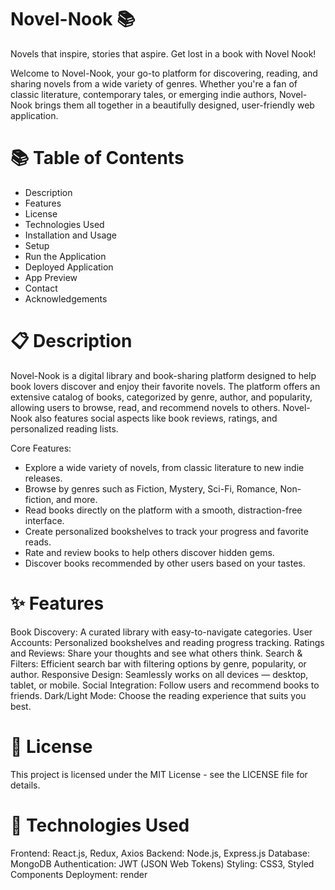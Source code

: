 # Novel-Nook 📚
Novels that inspire, stories that aspire. Get lost in a book with Novel Nook!

Welcome to Novel-Nook, your go-to platform for discovering, reading, and sharing novels from a wide variety of genres. Whether you're a fan of classic literature, contemporary tales, or emerging indie authors, Novel-Nook brings them all together in a beautifully designed, user-friendly web application.

# 📚 Table of Contents
* Description
* Features
* License
* Technologies Used
* Installation and Usage
* Setup
* Run the Application
* Deployed Application
* App Preview
* Contact
* Acknowledgements

# 📋 Description
Novel-Nook is a digital library and book-sharing platform designed to help book lovers discover and enjoy their favorite novels. The platform offers an extensive catalog of books, categorized by genre, author, and popularity, allowing users to browse, read, and recommend novels to others. Novel-Nook also features social aspects like book reviews, ratings, and personalized reading lists.

Core Features:

* Explore a wide variety of novels, from classic literature to new indie releases.
* Browse by genres such as Fiction, Mystery, Sci-Fi, Romance, Non-fiction, and more.
* Read books directly on the platform with a smooth, distraction-free interface.
* Create personalized bookshelves to track your progress and favorite reads.
* Rate and review books to help others discover hidden gems.
* Discover books recommended by other users based on your tastes.

# ✨ Features
Book Discovery: A curated library with easy-to-navigate categories.
User Accounts: Personalized bookshelves and reading progress tracking.
Ratings and Reviews: Share your thoughts and see what others think.
Search & Filters: Efficient search bar with filtering options by genre, popularity, or author.
Responsive Design: Seamlessly works on all devices — desktop, tablet, or mobile.
Social Integration: Follow users and recommend books to friends.
Dark/Light Mode: Choose the reading experience that suits you best.

# 📝 License
This project is licensed under the MIT License - see the LICENSE file for details.

# 🔧 Technologies Used
Frontend: React.js, Redux, Axios
Backend: Node.js, Express.js
Database: MongoDB
Authentication: JWT (JSON Web Tokens)
Styling: CSS3, Styled Components
Deployment: render



